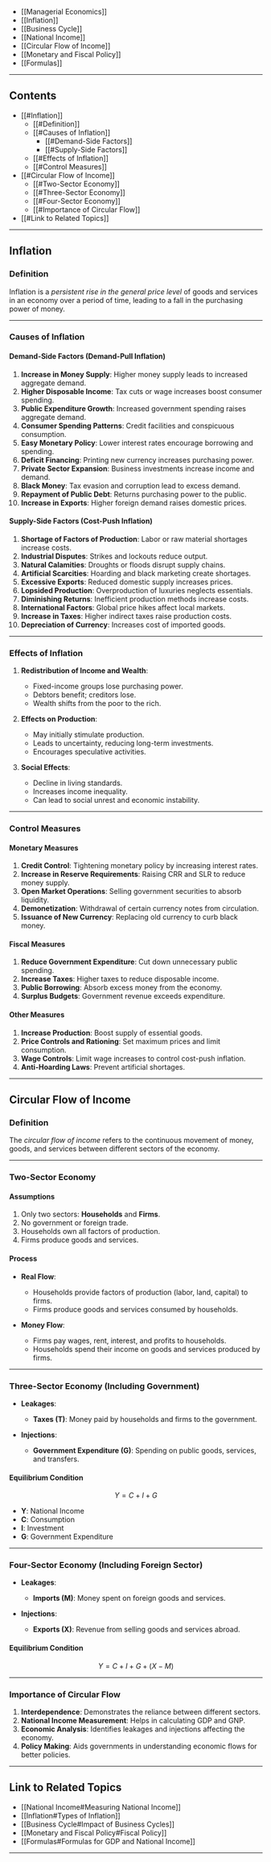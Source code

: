 
- [[Managerial Economics]]
- [[Inflation]]
- [[Business Cycle]]
- [[National Income]]
- [[Circular Flow of Income]]
- [[Monetary and Fiscal Policy]]
- [[Formulas]]

---

## Contents

- [[#Inflation]]
  - [[#Definition]]
  - [[#Causes of Inflation]]
    - [[#Demand-Side Factors]]
    - [[#Supply-Side Factors]]
  - [[#Effects of Inflation]]
  - [[#Control Measures]]
- [[#Circular Flow of Income]]
  - [[#Two-Sector Economy]]
  - [[#Three-Sector Economy]]
  - [[#Four-Sector Economy]]
  - [[#Importance of Circular Flow]]
- [[#Link to Related Topics]]

---

## Inflation

### Definition

Inflation is a _persistent rise in the general price level_ of goods and services in an economy over a period of time, leading to a fall in the purchasing power of money.

---

### Causes of Inflation

#### Demand-Side Factors (Demand-Pull Inflation)

1. **Increase in Money Supply**: Higher money supply leads to increased aggregate demand.
2. **Higher Disposable Income**: Tax cuts or wage increases boost consumer spending.
3. **Public Expenditure Growth**: Increased government spending raises aggregate demand.
4. **Consumer Spending Patterns**: Credit facilities and conspicuous consumption.
5. **Easy Monetary Policy**: Lower interest rates encourage borrowing and spending.
6. **Deficit Financing**: Printing new currency increases purchasing power.
7. **Private Sector Expansion**: Business investments increase income and demand.
8. **Black Money**: Tax evasion and corruption lead to excess demand.
9. **Repayment of Public Debt**: Returns purchasing power to the public.
10. **Increase in Exports**: Higher foreign demand raises domestic prices.

#### Supply-Side Factors (Cost-Push Inflation)

1. **Shortage of Factors of Production**: Labor or raw material shortages increase costs.
2. **Industrial Disputes**: Strikes and lockouts reduce output.
3. **Natural Calamities**: Droughts or floods disrupt supply chains.
4. **Artificial Scarcities**: Hoarding and black marketing create shortages.
5. **Excessive Exports**: Reduced domestic supply increases prices.
6. **Lopsided Production**: Overproduction of luxuries neglects essentials.
7. **Diminishing Returns**: Inefficient production methods increase costs.
8. **International Factors**: Global price hikes affect local markets.
9. **Increase in Taxes**: Higher indirect taxes raise production costs.
10. **Depreciation of Currency**: Increases cost of imported goods.

---

### Effects of Inflation

1. **Redistribution of Income and Wealth**:
   - Fixed-income groups lose purchasing power.
   - Debtors benefit; creditors lose.
   - Wealth shifts from the poor to the rich.

2. **Effects on Production**:
   - May initially stimulate production.
   - Leads to uncertainty, reducing long-term investments.
   - Encourages speculative activities.

3. **Social Effects**:
   - Decline in living standards.
   - Increases income inequality.
   - Can lead to social unrest and economic instability.

---

### Control Measures

#### Monetary Measures

1. **Credit Control**: Tightening monetary policy by increasing interest rates.
2. **Increase in Reserve Requirements**: Raising CRR and SLR to reduce money supply.
3. **Open Market Operations**: Selling government securities to absorb liquidity.
4. **Demonetization**: Withdrawal of certain currency notes from circulation.
5. **Issuance of New Currency**: Replacing old currency to curb black money.

#### Fiscal Measures

1. **Reduce Government Expenditure**: Cut down unnecessary public spending.
2. **Increase Taxes**: Higher taxes to reduce disposable income.
3. **Public Borrowing**: Absorb excess money from the economy.
4. **Surplus Budgets**: Government revenue exceeds expenditure.

#### Other Measures

1. **Increase Production**: Boost supply of essential goods.
2. **Price Controls and Rationing**: Set maximum prices and limit consumption.
3. **Wage Controls**: Limit wage increases to control cost-push inflation.
4. **Anti-Hoarding Laws**: Prevent artificial shortages.

---

## Circular Flow of Income

### Definition

The _circular flow of income_ refers to the continuous movement of money, goods, and services between different sectors of the economy.

---

### Two-Sector Economy

#### Assumptions

1. Only two sectors: **Households** and **Firms**.
2. No government or foreign trade.
3. Households own all factors of production.
4. Firms produce goods and services.

#### Process

- **Real Flow**:
  - Households provide factors of production (labor, land, capital) to firms.
  - Firms produce goods and services consumed by households.

- **Money Flow**:
  - Firms pay wages, rent, interest, and profits to households.
  - Households spend their income on goods and services produced by firms.

---

### Three-Sector Economy (Including Government)

- **Leakages**:
  - **Taxes (T)**: Money paid by households and firms to the government.

- **Injections**:
  - **Government Expenditure (G)**: Spending on public goods, services, and transfers.

#### Equilibrium Condition

$$
Y = C + I + G
$$

- **Y**: National Income
- **C**: Consumption
- **I**: Investment
- **G**: Government Expenditure

---

### Four-Sector Economy (Including Foreign Sector)

- **Leakages**:
  - **Imports (M)**: Money spent on foreign goods and services.

- **Injections**:
  - **Exports (X)**: Revenue from selling goods and services abroad.

#### Equilibrium Condition

$$
Y = C + I + G + (X - M)
$$

---

### Importance of Circular Flow

1. **Interdependence**: Demonstrates the reliance between different sectors.
2. **National Income Measurement**: Helps in calculating GDP and GNP.
3. **Economic Analysis**: Identifies leakages and injections affecting the economy.
4. **Policy Making**: Aids governments in understanding economic flows for better policies.

---

## Link to Related Topics

- [[National Income#Measuring National Income]]
- [[Inflation#Types of Inflation]]
- [[Business Cycle#Impact of Business Cycles]]
- [[Monetary and Fiscal Policy#Fiscal Policy]]
- [[Formulas#Formulas for GDP and National Income]]

---
